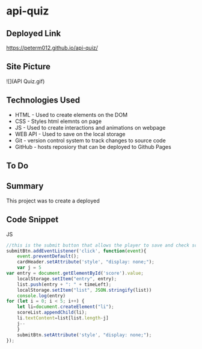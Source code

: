 # api-quiz

## Deployed Link
https://peterm012.github.io/api-quiz/

## Site Picture
![](API Quiz.gif)

## Technologies Used
- HTML - Used to create elements on the DOM
- CSS - Styles html elemnts on page
- JS - Used to create interactions and animations on webpage 
- WEB API - Used to save on the local storage
- Git - version control system to track changes to source code
- GitHub - hosts reposiory that can be deployed to Github Pages

## To Do


## Summary 
This project was to create a deployed 

## Code Snippet
JS
```js
//this is the submit button that allows the player to save and check scores 
submitBtn.addEventListener('click', function(event){
    event.preventDefault();
    cardHeader.setAttribute('style', "display: none;");
    var j = 5
var entry = document.getElementById('score').value;
    localStorage.setItem("entry", entry);
    list.push(entry + ": " + timeLeft);
    localStorage.setItem("list", JSON.stringify(list))
    console.log(entry)
for (let i = 0; i < 5; i++) { 
    let li=document.createElement("li");
    scoreList.appendChild(li);
    li.textContent=list[list.length-j]
    j--
    }
    submitBtn.setAttribute('style', "display: none;");
});


```
